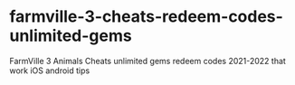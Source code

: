 # farmville-3-cheats-redeem-codes-unlimited-gems
FarmVille 3 Animals Cheats unlimited gems redeem codes 2021-2022 that work iOS android tips
